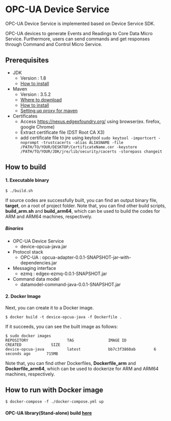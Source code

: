 OPC-UA Device Service
=======================================

OPC-UA Device Service is implemented based on Device Service SDK.

OPC-UA devices to generate Events and Readings to Core Data Micro Service. Furthermore, users can send commands and get responses through Command and Control Micro Service.

## Prerequisites ##
- JDK
  - Version : 1.8
  - [How to install](https://docs.oracle.com/javase/8/docs/technotes/guides/install/linux_jdk.html)
- Maven
  - Version : 3.5.2
  - [Where to download](https://maven.apache.org/download.cgi)
  - [How to install](https://maven.apache.org/install.html)
  - [Setting up proxy for maven](https://maven.apache.org/guides/mini/guide-proxies.html)
- Certificates
  - Access https://nexus.edgexfoundry.org/ using browser(ex. firefox, google Chrome)
  - Extract certificate file (DST Root CA X3)
  - add certificate file to jre using keytool
    `sudo keytool -importcert -noprompt -trustcacerts -alias ALIASNAME -file /PATH/TO/YOUR/DESKTOP/CertificateName.cer -keystore /PATH/TO/YOUR/JDK/jre/lib/security/cacerts -storepass changeit`

## How to build ##

#### 1. Executable binary ####
```shell
$ ./build.sh
```
If source codes are successfully built, you can find an output binary file, **target**, on a root of project folder.
Note that, you can find other build scripts, **build_arm.sh** and **build_arm64**, which can be used to build the codes for ARM and ARM64 machines, respectively.

##### Binaries #####
- OPC-UA Device Service
  - device-opcua-java.jar
- Protocol stack
  - OPC-UA : opcua-adapter-0.0.1-SNAPSHOT-jar-with-dependencies.jar
- Messaging interface
  - ezmq : edgex-ezmq-0.0.1-SNAPSHOT.jar
- Command data model
  - datamodel-command-java-0.0.1-SNAPSHOT.jar

#### 2. Docker Image  ####
Next, you can create it to a Docker image.
```shell
$ docker build -t device-opcua-java -f Dockerfile .
```
If it succeeds, you can see the built image as follows:
```shell
$ sudo docker images
REPOSITORY                 TAG               IMAGE ID            CREATED             SIZE
device-opcua-java          latest            bb7c3f3860ab        6 seconds ago       715MB
```
Note that, you can find other Dockerfiles, **Dockerfile_arm** and **Dockerfile_arm64**, which can be used to dockerize for ARM and ARM64 machines, respectively.


## How to run with Docker image ##

```shell
$ docker-compose -f ./docker-compose.yml up
```

#### OPC-UA library(Stand-alone) build [here](https://github.com/mgjeong/protocol-opcua-java/blob/master/README.md)